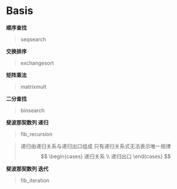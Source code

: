 # Basis

**顺序查找**

> seqsearch

**交换排序**

> exchangesort

**矩阵乘法**

> matrixmult

**二分查找**

> binsearch

**斐波那契数列 递归**

> fib_recursion

>递归由递归关系与递归出口组成
>只有递归关系式无法表示唯一规律
>$$
>\begin{cases} 递归关系 \\ 递归出口 \end{cases}
>$$

**斐波那契数列 迭代**

> fib_iteration